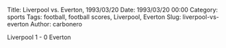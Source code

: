 Title: Liverpool vs. Everton, 1993/03/20
Date: 1993/03/20 00:00
Category: sports
Tags: football, football scores, Liverpool, Everton
Slug: liverpool-vs-everton
Author: carbonero


Liverpool 1 - 0 Everton
